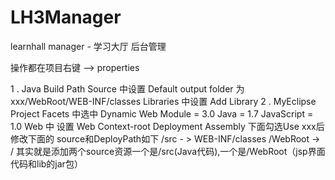 # LH3Manager
learnhall manager - 学习大厅 后台管理

操作都在项目右键 --> properties 

1 . Java Build Path
  Source 中设置 Default output folder 为 xxx/WebRoot/WEB-INF/classes
  Libraries 中设置 Add Library
2 . MyEclipse
  Project Facets 中选中 
	Dynamic Web Module = 3.0
	Java = 1.7
	JavaScript = 1.0
  Web 中 设置 Web Context-root
  Deployment Assembly 下面勾选Use xxx后修改下面的
	source和DeployPath如下
	/src - > WEB-INF/classes
	/WebRoot  -> /
其实就是添加两个source资源一个是/src(Java代码),一个是/WebRoot（jsp界面代码和lib的jar包）